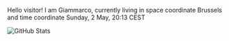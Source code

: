Hello visitor! I am Giammarco, currently living in space coordinate Brussels and time coordinate Sunday, 2 May, 20:13 CEST

![GitHub Stats](https://github-readme-stats.vercel.app/api?username=grcasanova)
